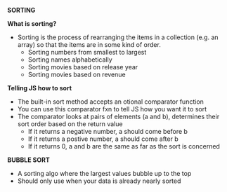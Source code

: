 **SORTING**

**What is sorting?**
- Sorting is the process of rearranging the items in a collection (e.g. an array) so that the items are in some kind of order.
  - Sorting numbers from smallest to largest
  - Sorting names alphabetically
  - Sorting movies based on release year
  - Sorting movies based on revenue

**Telling JS how to sort**
- The built-in sort method accepts an otional comparator function
- You can use this comparator fxn to tell JS how you want it to sort
- The comparator looks at pairs of elements (a and b), determines their sort order based on the return value
  - If it returns a negative number, a should come before b
  - If it returns a postive number, a should come after b
  - If it returns 0, a and b are the same as far as the sort is concerned

**BUBBLE SORT**
- A sorting algo where the largest values bubble up to the top
- Should only use when your data is already nearly sorted